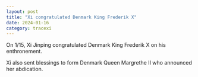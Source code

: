 ```yaml
---
layout: post
title: "Xi congratulated Denmark King Frederik X"
date: 2024-01-16
category: tracexi
---
```


On 1/15, Xi Jinping congratulated Denmark King Frederik X on his enthronement.

Xi also sent blessings to form Denmark Queen Margrethe II who announced her abdication.


